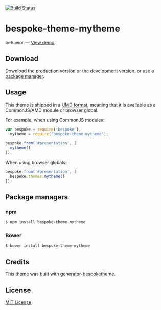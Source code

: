 [![Build Status](https://secure.travis-ci.org/Simamora11/bespoke-theme-mytheme.png?branch=master)](https://travis-ci.org/Simamora11/bespoke-theme-mytheme)

# bespoke-theme-mytheme

behavior &mdash; [View demo](http://Simamora11.github.io/bespoke-theme-mytheme)

## Download

Download the [production version][min] or the [development version][max], or use a [package manager](#package-managers).

[min]: https://raw.github.com/Simamora11/bespoke-theme-mytheme/master/dist/bespoke-theme-mytheme.min.js
[max]: https://raw.github.com/Simamora11/bespoke-theme-mytheme/master/dist/bespoke-theme-mytheme.js

## Usage

This theme is shipped in a [UMD format](https://github.com/umdjs/umd), meaning that it is available as a CommonJS/AMD module or browser global.

For example, when using CommonJS modules:

```js
var bespoke = require('bespoke'),
  mytheme = require('bespoke-theme-mytheme');

bespoke.from('#presentation', [
  mytheme()
]);
```

When using browser globals:

```js
bespoke.from('#presentation', [
  bespoke.themes.mytheme()
]);
```

## Package managers

### npm

```bash
$ npm install bespoke-theme-mytheme
```

### Bower

```bash
$ bower install bespoke-theme-mytheme
```

## Credits

This theme was built with [generator-bespoketheme](https://github.com/markdalgleish/generator-bespoketheme).

## License

[MIT License](http://en.wikipedia.org/wiki/MIT_License)
